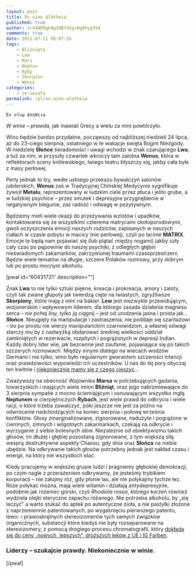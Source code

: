 ```yaml
---
layout: post
title: En oino álétheia
published: true
author: sr44089gk0g398f45gi0g9hyg354
comments: true
date: 2011-07-21 06:07:55
tags:
    - Bliźnięta
    - Lew
    - Mars
    - Neptun
    - Ryby
    - Skorpion
    - Wenus
categories:
    - ze-swiata
permalink: /pl/en-oino-aletheia
---
```




  
  
  
    Ἐν οἴνῳ ἀλήθεια
  


_W winie &#8211; prawda,_ jak mawiali Grecy a wielu za nimi powtórzyło.

Wino będzie bardzo przydatne, począwszy od najbliższej niedzieli 24 lipca, aż do 23-ciego sierpnia, ostatniego w te wakacje święta Bogini Niezgody. W niedzielę **Słońce** świadomości i uwagi wchodzi w znak czarującego **Lwa**, a tuż za nim, w przyszły czwartek wkroczy tam zalotna **Wenus**, która w reflektorach sceny królewskiego, lwiego teatru błyszczy się, jakby cała była z masy perłowej.

Perły jednak to łzy, wedle ustnego przekazu bywalczyń salonów jubilerskich, **Wenus** zaś w Tradycyjnej Chińskiej Medycynie sygnifikuje żywioł **Metalu**, reprezentowany w ludzkim ciele przez płuca i jelito grube, a w ludzkiej psychice &#8211; przez smutek i depresyjne przygnębienie w negatywnym biegunie, zaś radość i odwagę w pozytywnym.

Będziemy mieli wiele okazji do przeżywania wzlotów i upadków, kontaktowania się ze wszystkimi czterema matrycami okołoporodowymi, gwoli oczyszczenia emocji naszych rodziców, zapisanych w naszych ciałach w czasie pobytu w macicy (nie perłowej), czyli po łacinie **MATRIX**. Emocje te będą nam pojawiać się (lub plątać między nogami) jakby szły cały czas po pępowinie do naszej psychiki, z odległych głębin nieświadomych zakamarków, zakrzywionej traumami czasoprzestrzeni. Będzie wiele tematów na długie, szczere Polaków rozmowy, przy dobrym lub po prostu mocnym alkoholu.
  






[pwal id=&#8221;60431721&#8243; description=&#8221;&#8221;]

Znak **Lwa** to nie tylko sztuki piękne, kreacja i prokreacja, amory i zaloty, czyli tak zwane głupoty jak twierdzą cięte na lwiastych, zgryźliwsze **Skorpiony**, które mają z nimi na bakier. **Lew** jest niezwykle przewidującym, wizjonerskim i wpływowym liderem, dla którego zasada działania magnesu serca &#8211; _nie pchaj liny, tylko ją ciągnij_ &#8211; jest od urodzenia jasna i prosta jak&#8230; **Słońce**. Nieugięty na manipulacje i zastraszenia, nie poddaje się szantażowi &#8211; bo po prostu nie wierzy manipulanckim czarnowidzom, a własnej odwagi starczy mu by z nadwyżką obdarować średniej wielkości oddział zamkniętych w rezerwacie, rozpitych i pogrążonych w depresji Indian. Każdy dobry lider wie, jak bezcenne jest zaufanie, pojawiające się po takich szczerych rozmowach. Między innymi dlatego na wiecach wodzów Germanii i nie tylko, wino było regularnym gwarantem szczerości intencji oraz prawdziwości wypowiedzi ich uczestników. U nas do tej pory obyczaj ten kwitnie i [niekoniecznie mamy się z czego cieszyć][1]&#8230;

Zważywszy na obecność Wojownika **Marsa** w potrzebujących gadania, towarzyskich i mających wiele imion **Bliźniąt**, oraz jego nabrzmiewające do 3 sierpnia sympatie z mocno ściemiającym i osnuwającym wszystko mgłą **Neptunem** w cierpiętniczych **Rybach**, jest wiele prawd do odkrycia i wiele racji, o które trzeba zawalczyć, póki jeszcze nie jest za późno na odwrócenie nadchodzących na koniec sierpnia i połowę września konfliktów. Głosy zmarginalizowane, zignorowane, nadużyte i pogrążone w ciemnych, zimnych i wilgotnych zakarmarkach, czekają na odkrycie i wyrzyganie z siebie bolesnych słów. Niezależnie od obiektywizmu takich głosów, im dłużej i głębiej pozostaną zignorowane, z tym większą siłą wesprą destruktywne aspekty Chaosu, gdy dnia oraz **Słońca** na niebie ubędzie. Na odkrywanie takich głosów potrzebny jednak jest nakład czasu i energii, na który nie wszystkich stać.

Kiedy pracujemy w większej grupie ludzi i pragniemy głębokiej demokracji, po czym nagle z przerażeniem odkrywamy, że jesteśmy trybikiem korporacji &#8211; nie żałujmy róż, gdy płonie las, ale nie połykajmy tychże łez. Róże połykać można, mają wiele witamin i działają antydepresyjnie, podobnie jak różeniec górski, czyli _Rhodiola rosea_, którego korzeń również wydziela olejki eteryczne zapachu różanego. Nie potrzeba alkoholu, by &#8222;się leczyć&#8221; a warto stukać do aptek po autentyczne zioła, a nie pastylki złożone z naprzemiennie patentowanych, po wygaśnięciu pierwszego patentu, lewo- i prawoskrętnych stereoizomerów tych samych związków organicznych, substancji które kiedyś nie były rozseparowane na stereoizomery, z pomocą drogiego procesu chromatografii, który [dokłada się do ceny &#8222;nowych, lepszych&#8221;, droższych leków z UE i IG Farben][2].

### Liderzy &#8211; szukajcie prawdy. Niekoniecznie w winie.

[/pwal]



 [1]: http://localgwiazdy/2011/06/01/dorosle-dzieci-alkoholikow/
 [2]: http://www4.dr-rath-foundation.org/